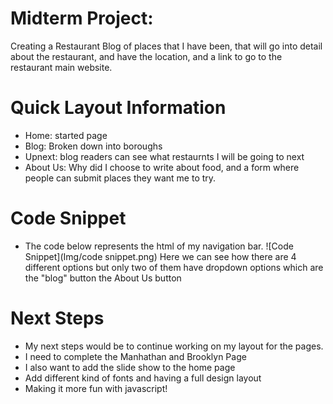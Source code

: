# Midterm Project:
 Creating a Restaurant Blog of places that I have been, that will go into detail about the restaurant, and have the location, and a link to go to the restaurant main website.


# Quick Layout Information
- Home: started page
- Blog: Broken down into boroughs
- Upnext: blog readers can see what restaurnts I will be going to next
- About Us: Why did I choose to write about food, and a form where people can submit places they want me to try.

# Code Snippet
- The code below represents the html of my navigation bar.
![Code Snippet](Img/code snippet.png)
 Here we can see how there are 4 different options but only two of them have dropdown options which are the "blog" button the About Us button

 # Next Steps
 - My next steps would be to continue working on my layout for the pages.
 - I need to complete the Manhathan and Brooklyn Page
 - I also want to add the slide show to the home page
 - Add different kind of fonts and having a full design layout 
 - Making it more fun with javascript!